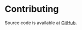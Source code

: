 <!--- Content managed by Project Forge, see [projectforge.md] for details. -->
# Contributing

Source code is available at [GitHub](https://github.com/kyleu/solitaire).
